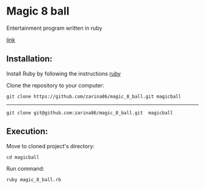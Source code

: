 # Magic 8 ball
Entertainment program written in ruby

[link](https://en.wikipedia.org/wiki/Magic_8_Ball)
## Installation:
Install Ruby by following the instructions [ruby](https://www.ruby-lang.org/en/documentation/installation/)

Clone the repository to your computer:

    git clone https://github.com/zarina86/magic_8_ball.git magicball
***
    git clone git@github.com:zarina86/magic_8_ball.git  magicball
## Execution:
Move to cloned project's directory:

    cd magicball
   
Run command:

    ruby magic_8_ball.rb  
    
